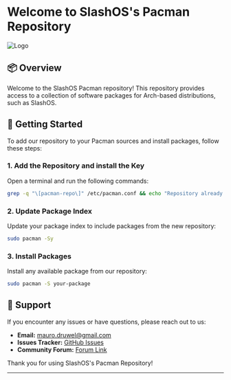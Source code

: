 # Welcome to SlashOS's Pacman Repository

![Logo](https://skyline.be/skylicons/duotone/Package_Duo_Light.png)

## 📦 Overview

Welcome to the SlashOS Pacman repository! This repository provides access to a collection of software packages for Arch-based distributions, such as SlashOS. 

## 🚀 Getting Started

To add our repository to your Pacman sources and install packages, follow these steps:

### 1. Add the Repository and install the Key

Open a terminal and run the following commands:

```bash
grep -q "\[pacman-repo\]" /etc/pacman.conf && echo "Repository already exists" || (echo -e "\n[pacman-repo]\nSigLevel = Optional TrustedOnly\nServer = https://slashos.github.io/\$repo/\$arch" | sudo tee -a /etc/pacman.conf > /dev/null && echo "Repository added successfully")
```

### 2. Update Package Index

Update your package index to include packages from the new repository:

```bash
sudo pacman -Sy
```

### 3. Install Packages

Install any available package from our repository:

```bash
sudo pacman -S your-package
```

## 💬 Support

If you encounter any issues or have questions, please reach out to us:

- **Email:** [mauro.druwel@gmail.com](mailto:mauro.druwel@gmail.com)
- **Issues Tracker:** [GitHub Issues](https://github.com/SlashOS/pacman-repo/issues)
- **Community Forum:** [Forum Link](https://slashos.github.io)

Thank you for using SlashOS's Pacman Repository!

---